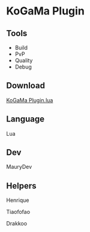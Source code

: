 
# KoGaMa Plugin

## Tools

- Build
- PvP
- Quality
- Debug

## Download
[KoGaMa Plugin.lua](https://raw.githubusercontent.com/MauryDev/KoGaMa-Plugins/master/Installer/KoGaMaPlugin.lua)


## Language
Lua

## Dev
MauryDev

## Helpers

Henrique

Tiaofofao

Drakkoo

